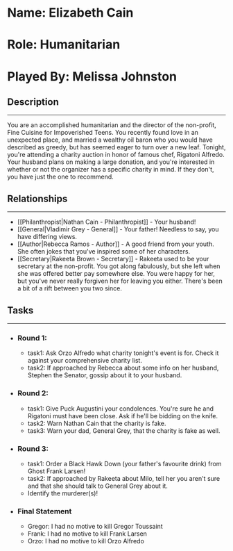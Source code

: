 # Name: Elizabeth Cain
# Role: Humanitarian
# Played By: Melissa Johnston

## Description
---
You are an accomplished humanitarian and the director of the non-profit, Fine Cuisine for Impoverished Teens. You recently found love in an unexpected place, and married a wealthy oil baron who you would have described as greedy, but has seemed eager to turn over a new leaf. Tonight, you're attending a charity auction in honor of famous chef, Rigatoni Alfredo. Your husband plans on making a large donation, and you're interested in whether or not the organizer has a specific charity in mind. If they don't, you have just the one to recommend.

## Relationships
---
- [[Philanthropist|Nathan Cain - Philanthropist]]  - Your husband!
- [[General|Vladimir Grey - General]]  - Your father! Needless to say, you have differing views.
- [[Author|Rebecca Ramos - Author]]  - A good friend from your youth. She often jokes that you've inspired some of her characters.
- [[Secretary|Rakeeta Brown - Secretary]]  - Rakeeta used to be your secretary at the non-profit. You got along fabulously, but she left when she was offered better pay somewhere else. You were happy for her, but you've never really forgiven her for leaving you either. There's been a bit of a rift between you two since.

## Tasks
___
- ### Round 1:
	- task1: Ask Orzo Alfredo what charity tonight's event is for. Check it against your comprehensive charity list.
	- task2: If approached by Rebecca about some info on her husband, Stephen the Senator, gossip about it to your husband.
- ### Round 2:
	- task1: Give Puck Augustini your condolences. You're sure he and Rigatoni must have been close. Ask if he'll be bidding on the knife.
	- task2: Warn Nathan Cain that the charity is fake.
	- task3: Warn your dad, General Grey, that the charity is fake as well.
- ### Round 3:
	- task1: Order a Black Hawk Down (your father's favourite drink) from Ghost Frank Larsen!
	- task2: If approached by Rakeeta about Milo, tell her you aren't sure and that she should talk to General Grey about it.
	- Identify the murderer(s)!
- ### Final Statement
	- Gregor: I had no motive to kill Gregor Toussaint
	- Frank: I had no motive to kill Frank Larsen
	- Orzo: I had no motive to kill Orzo Alfredo